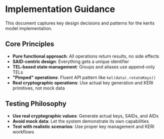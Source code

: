 # Implementation Guidance

This document captures key design decisions and patterns for the kerits model implementation.


## Core Principles

- **Pure functional approach**: All operations return results, no side effects
- **SAID-centric design**: Everything gets a unique identifier
- **TEL-based state management**: Groups and aliases use append-only TELs
- **"Pimped" operations**: Fluent API pattern like `kel(data).rotateKeys()`
- **Real cryptographic operations**: Use actual key generation and KERI primitives, not mock data

## Testing Philosophy
- **Use real cryptographic values**: Generate actual keys, SAIDs, and AIDs
- **Avoid mock data**: Let the system demonstrate its own capabilities
- **Test with realistic scenarios**: Use proper key management and KERI workflows
